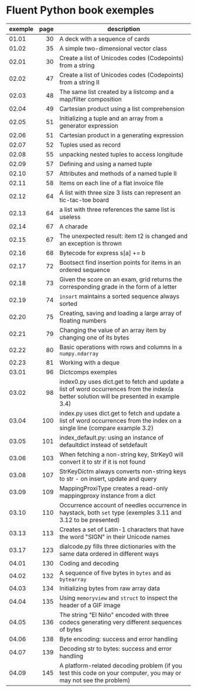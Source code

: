 # Fluent Python book exemples

exemple | page | description
--- | ---: | ---
01.01 | 30 | A deck with a sequence of cards
01.02 | 35 | A simple two-dimensional vector class
02.01 | 30 | Create a list of Unicodes codes (Codepoints) from a string
02.02 | 47 | Create a list of Unicodes codes (Codepoints) from a string II
02.03 | 48 | The same list created by a listcomp and a map/filter composition
02.04 | 49 | Cartesian product using a list comprehension
02.05 | 51 | Initializing a tuple and an array from a generator expression
02.06 | 51 | Cartesian product in a generating expression
02.07 | 52 | Tuples used as record
02.08 | 55 | unpacking nested tuples to access longitude
02.09 | 57 | Defining and using a named tuple
02.10 | 57 | Attributes and methods of a named tuple II
02.11 | 58 | Items on each line of a flat invoice file
02.12 | 64 | A list with three size 3 lists can represent an tic-tac-toe board
02.13 | 64 | a list with three references the same list is useless
02.14 | 67 | A charade
02.15 | 67 | The unexpected result: item t2 is changed and an exception is thrown
02.16 | 68 | Bytecode for express s[a] += b
02.17 | 72 | Bootsect find insertion points for items in an ordered sequence
02.18 | 73 | Given the score on an exam, grid returns the corresponding grade in the form of a letter
02.19 | 74 | `insort` maintains a sorted sequence always sorted
02.20 | 75 | Creating, saving and loading a large array of floating numbers
02.21 | 79 | Changing the value of an array item by changing one of its bytes
02.22 | 80 | Basic operations with rows and columns in a `numpy.ndarray`
02.23 | 81 | Working with a deque
03.01 | 96 | Dictcomps exemples
03.02 | 98 | index0.py uses dict.get to fetch and update a list of word occurrences from the index(a better solution will be presented in example 3.4)
03.04 | 100 | index.py uses dict.get to fetch and update a list of word occurrences from the index on a single line (compare example 3.2)
03.05 | 101 | index_default.py: using an instance of defaultdict instead of setdefault
03.06 | 103 | When fetching a non-string key, StrKey0 will convert it to str if it is not found
03.08 | 107 | StrKeyDictm always converts non-string keys to str - on insert, update and query
03.09 | 109 | MappingProxiType creates a read-only mappingproxy instance from a dict
03.10 | 110 | Occurrence account of needles occurrence in haystack, both `set` type (exemples 3.11 and 3.12 to be presented)
03.13 | 113 | Creates a set of Latin-1 characters that have the word "SIGN" in their Unicode names
03.17 | 123 | dialcode.py fills three dictionaries with the same data ordered in different ways
04.01 | 130 | Coding and decoding
04.02 | 132 | A sequence of five bytes in `bytes` and as `bytearray`
04.03 | 134 | Initializing bytes from raw array data
04.04 | 135 | Using `memoryview` and `struct` to inspect the header of a GIF image
04.05 | 136 | The string "El Niño" encoded with three codecs generating very different sequences of bytes
04.06 | 138 | Byte encoding: success and error handling
04.07 | 139 | Decoding str to bytes: success and error handling
04.09 | 145 | A platform-related decoding problem (if you test this code on your computer, you may or may not see the problem)
